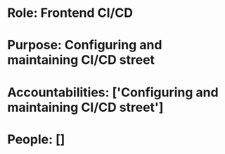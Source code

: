 # Role: Frontend CI/CD 

# Purpose: Configuring and maintaining CI/CD street 

# Accountabilities: ['Configuring and maintaining CI/CD street'] 

# People: []